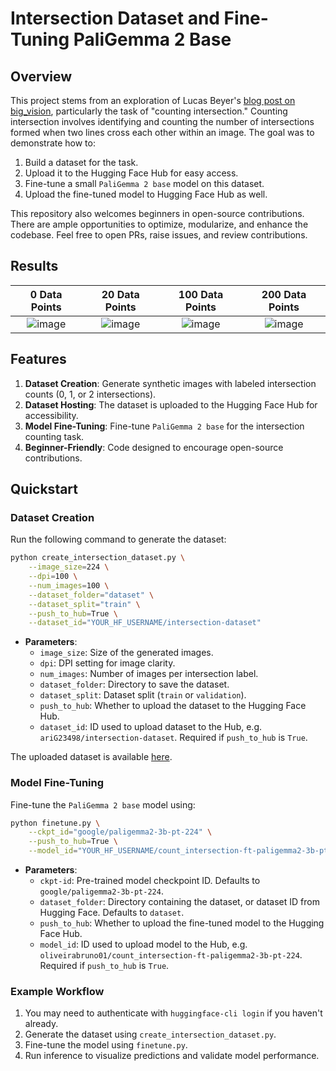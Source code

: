# Intersection Dataset and Fine-Tuning PaliGemma 2 Base

## Overview
This project stems from an exploration of Lucas Beyer's [blog post on big_vision](https://lucasb.eyer.be/articles/bv_tuto.html), particularly the task of "counting intersection." Counting intersection involves identifying and counting the number of intersections formed when two lines cross each other within an image. The goal was to demonstrate how to:

1. Build a dataset for the task.
2. Upload it to the Hugging Face Hub for easy access.
3. Fine-tune a small `PaliGemma 2 base` model on this dataset.
4. Upload the fine-tuned model to Hugging Face Hub as well.

This repository also welcomes beginners in open-source contributions. There are ample opportunities to optimize, modularize, and enhance the codebase. Feel free to open PRs, raise issues, and review contributions.

## Results

| 0 Data Points | 20 Data Points | 100 Data Points | 200 Data Points |
|:--:|:--:|:--:|:--:|
|![image](https://github.com/user-attachments/assets/f62a9f5b-525c-4c07-8ecb-94a4b89d966a)|![image](https://github.com/user-attachments/assets/78f96d7b-ec1b-4a1e-92ba-dc42d7364dc0)|![image](https://github.com/user-attachments/assets/62e848b1-72e5-42a8-a080-1e8c2ec890e3)|![image](https://github.com/user-attachments/assets/18a17526-b405-4c0b-9007-689f0dba8cc5)|

## Features
1. **Dataset Creation**: Generate synthetic images with labeled intersection counts (0, 1, or 2 intersections).
2. **Dataset Hosting**: The dataset is uploaded to the Hugging Face Hub for accessibility.
3. **Model Fine-Tuning**: Fine-tune `PaliGemma 2 base` for the intersection counting task.
4. **Beginner-Friendly**: Code designed to encourage open-source contributions.

## Quickstart

### Dataset Creation
Run the following command to generate the dataset:

```bash
python create_intersection_dataset.py \
    --image_size=224 \
    --dpi=100 \
    --num_images=100 \
    --dataset_folder="dataset" \
    --dataset_split="train" \
    --push_to_hub=True \
    --dataset_id="YOUR_HF_USERNAME/intersection-dataset"
```

- **Parameters**:
  - `image_size`: Size of the generated images.
  - `dpi`: DPI setting for image clarity.
  - `num_images`: Number of images per intersection label.
  - `dataset_folder`: Directory to save the dataset.
  - `dataset_split`: Dataset split (`train` or `validation`).
  - `push_to_hub`: Whether to upload the dataset to the Hugging Face Hub.
  - `dataset_id`: ID used to upload dataset to the Hub, e.g. `ariG23498/intersection-dataset`. Required if `push_to_hub` is `True`.

The uploaded dataset is available [here](https://huggingface.co/datasets/ariG23498/intersection-dataset).

### Model Fine-Tuning

Fine-tune the `PaliGemma 2 base` model using:

```bash
python finetune.py \
    --ckpt_id="google/paligemma2-3b-pt-224" \
    --push_to_hub=True \
    --model_id="YOUR_HF_USERNAME/count_intersection-ft-paligemma2-3b-pt-224"
```

- **Parameters**:
  - `ckpt-id`: Pre-trained model checkpoint ID. Defaults to `google/paligemma2-3b-pt-224`.
  - `dataset_folder`: Directory containing the dataset, or dataset ID from Hugging Face. Defaults to `dataset`. 
  - `push_to_hub`: Whether to upload the fine-tuned model to the Hugging Face Hub.
  - `model_id`: ID used to upload model to the Hub, e.g. `oliveirabruno01/count_intersection-ft-paligemma2-3b-pt-224`. Required if `push_to_hub` is `True`.

### Example Workflow
1. You may need to authenticate with `huggingface-cli login` if you haven't already. 
2. Generate the dataset using `create_intersection_dataset.py`.
3. Fine-tune the model using `finetune.py`.
4. Run inference to visualize predictions and validate model performance.
